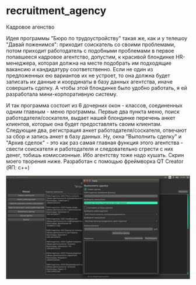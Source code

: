 # recruitment_agency
Кадровое агенство

Идея программы "Бюро по трудоустройству" такая же, как и у телешоу "Давай поженимся": приходит соискатель со своими проблемами, потом приходит работодатель с подобными проблемами в первое попавшееся кадровое агентство, допустим, к красивой блондинке HR-менеджера, которая должна на месте подобрать им подходящие вакансию и кандидатуру соответственно. Если не один из предложенных ею вариантов их не устроет, то она должна будет записать их данные и координаты в базу данных агентства, иначе совершить сделку. А чтобы этой блондинке было удобно работать, я ей разработала мини-корпоративную систему.

И так программа состоит из 6 дочерних окон - классов, соединенных одним главным - меню программы. Первые два пункта меню, поиск работодателя/соскателя, выдает нашей блондинке перечень анкет клиентов, которые она будет предоставлять своим клиентам. Следующие два, регистрация анкет работодателя/соскателя, отвечают за сбор и запись анкет в базу данных. Ну, окна "Выполнить сделку" и "Архив сделок" - это как раз самая главная функция этого агентства - свести соискателя и работодателя и следовательно сгрести с них денег, тобишь комиссионные. Ибо агентству тоже надо кушать. Скрин моего творения ниже. Разработан с помощью фреймворка QT Creator (ЯП: с++)

![Image](https://github.com/BeautifulDirt/recruitment_agency/raw/master/img.jpg)
